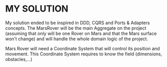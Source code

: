 # MY SOLUTION

My solution ended to be inspired in DDD, CQRS and Ports & Adapters concepts. 
The MarsRover will be the main Aggregate on the project (assuming that only will be one Rover on Mars and that the Mars surface won't change)
and will handle the whole domain logic of the project.

Mars Rover will need a Coordinate System that will control its position and movement. This Coordinate System requires to know 
the field (dimensions, obstacles,...) 